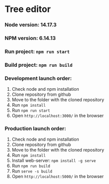 # Tree editor

### Node version: 14.17.3

### NPM version: 6.14.13

### Run project: `npm run start`

### Build project: `npm run build`

### Development launch order:

1. Check node and npm installation
2. Clone repository from github
3. Move to the folder with the cloned repository
4. Run `npm install`
5. Run `npm run start`
6. Open `http://localhost:3000/` in the browser

### Production launch order:

1. Check node and npm installation
2. Clone repository from github
3. Move to the folder with the cloned repository
4. Run `npm install`
5. Install web-server: `npm install -g serve`
6. Run `npm run build`
7. Run `serve -s build`
8. Open `http://localhost:5000/` in the browser
